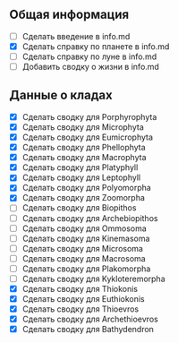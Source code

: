 ## Общая информация

- [ ] Сделать введение в info.md
- [x] Сделать справку по планете в info.md
- [ ] Сделать справку по луне в info.md
- [ ] Добавить сводку о жизни в info.md

## Данные о кладах

- [x] Сделать сводку для Porphyrophyta
- [x] Сделать сводку для Microphyta
- [x] Сделать сводку для Eumicrophyta
- [x] Сделать сводку для Phellophyta
- [x] Сделать сводку для Macrophyta
- [x] Сделать сводку для Platyphyll
- [x] Сделать сводку для Leptophyll
- [x] Сделать сводку для Polyomorpha
- [x] Сделать сводку для Zoomorpha
- [ ] Сделать сводку для Biopithos
- [ ] Сделать сводку для Archebiopithos
- [ ] Сделать сводку для Ommosoma
- [ ] Сделать сводку для Kinemasoma
- [ ] Сделать сводку для Microsoma
- [ ] Сделать сводку для Macrosoma
- [ ] Сделать сводку для Plakomorpha
- [ ] Сделать сводку для Kykloteremorpha
- [x] Сделать сводку для Thiokonis
- [x] Сделать сводку для Euthiokonis
- [x] Сделать сводку для Thioevros
- [x] Сделать сводку для Archethioevros
- [x] Сделать сводку для Bathydendron